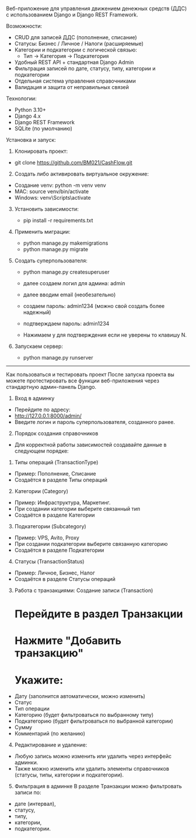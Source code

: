 Веб-приложение для управления движением денежных средств (ДДС) с использованием Django и Django REST Framework.

Возможности:

- CRUD для записей ДДС (пополнение, списание)
- Статусы: Бизнес / Личное / Налоги (расширяемые)
- Категории и подкатегории с логической связью:
  - Тип → Категория → Подкатегория
- Удобный REST API + стандартная Django Admin
- Фильтрация записей по дате, статусу, типу, категории и подкатегории
- Отдельная система управления справочниками
- Валидация и защита от неправильных связей

Технологии:

- Python 3.10+
- Django 4.x
- Django REST Framework
- SQLite (по умолчанию)


Установка и запуск:

1. Клонировать проект:

 - git clone https://github.com/BM021/CashFlow.git

2. Создать либо активировать виртуальное окружение:
  - Создание venv: python -m venv venv
  - MAC: source venv/bin/activate  
  - Windows: venv\Scripts\activate

3. Установить зависимости:
   - pip install -r requirements.txt

4. Применить миграции:
   - python manage.py makemigrations
   - python manage.py migrate

5. Создать суперпользователя:

   - python manage.py createsuperuser

   - далее создаем логил для админа: admin
   - далее вводим email (необезательно)
   - создаем пароль: admin1234 (можно свой создать более надежный)
   - подтверждаем пароль: admin1234 
   - Нажимаем y для подтверждения если не уверены то клавишу N.

6. Запускаем сервер:
   - python manage.py runserver


-------------------------------------------------------------------------------------------------------------------------

Как пользоваться и тестировать проект
После запуска проекта вы можете протестировать все функции веб-приложения через стандартную админ-панель Django.

1. Вход в админку
- Перейдите по адресу:
- http://127.0.0.1:8000/admin/
- Введите логин и пароль суперпользователя, созданного ранее.

2. Порядок создания справочников
- Для корректной работы зависимостей создавайте данные в следующем порядке:

 1. Типы операций (TransactionType)
- Пример: Пополнение, Списание
- Создаётся в разделе Типы операций

 2. Категории (Category)
- Пример: Инфраструктура, Маркетинг.
- При создании категории выберите связанный тип
- Создаётся в разделе Категории

 3. Подкатегории (Subcategory)

- Пример: VPS, Avito, Proxy
- При создании подкатегории выберите связанную категорию
- Создаётся в разделе Подкатегории

 4. Статусы (TransactionStatus)

- Пример: Личное, Бизнес, Налог
- Создаётся в разделе Статусы операций


3. Работа с транзакциями: 
Создание записи (Transaction)

   # Перейдите в раздел Транзакции
   # Нажмите "Добавить транзакцию"
   # Укажите:

- Дату (заполнится автоматически, можно изменить)
- Статус
- Тип операции
- Категорию (будет фильтроваться по выбранному типу)
- Подкатегорию (будет фильтроваться по выбранной категории)
- Сумму
- Комментарий (по желанию)


4. Редактирование и удаление:
- Любую запись можно изменить или удалить через интерфейс админки.
- Также можно изменить или удалить элементы справочников (статусы, типы, категории и подкатегории).

5. Фильтрация в админке
В разделе Транзакции можно фильтровать записи по:
- дате (интервал),
- статусу,
- типу,
- категории,
- подкатегории.
